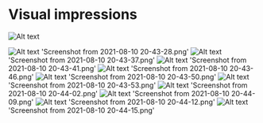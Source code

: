 # Visual impressions

![Alt text](https://assets.digitalocean.com/articles/alligator/boo.svg "a title")


![Alt text](https://assets.digitalocean.com/articles/alligator/boo.svg "Title?!")
'Screenshot from 2021-08-10 20-43-28.png'
![Alt text](https://assets.digitalocean.com/articles/alligator/boo.svg "a title")
'Screenshot from 2021-08-10 20-43-37.png'
![Alt text](https://assets.digitalocean.com/articles/alligator/boo.svg "a title")
'Screenshot from 2021-08-10 20-43-41.png'
![Alt text](https://assets.digitalocean.com/articles/alligator/boo.svg "a title")
'Screenshot from 2021-08-10 20-43-46.png'
![Alt text](https://assets.digitalocean.com/articles/alligator/boo.svg "a title")
'Screenshot from 2021-08-10 20-43-50.png'
![Alt text](https://assets.digitalocean.com/articles/alligator/boo.svg "a title")
'Screenshot from 2021-08-10 20-43-53.png'
![Alt text](https://assets.digitalocean.com/articles/alligator/boo.svg "a title")
'Screenshot from 2021-08-10 20-44-02.png'
![Alt text](https://assets.digitalocean.com/articles/alligator/boo.svg "a title")
'Screenshot from 2021-08-10 20-44-09.png'
![Alt text](https://assets.digitalocean.com/articles/alligator/boo.svg "a title")
'Screenshot from 2021-08-10 20-44-12.png'
![Alt text](https://assets.digitalocean.com/articles/alligator/boo.svg "a title")
'Screenshot from 2021-08-10 20-44-15.png'
